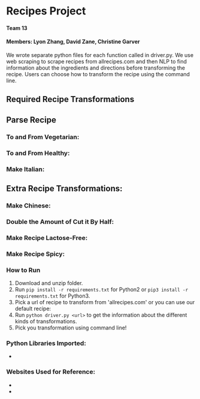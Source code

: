 # Recipes Project
#### Team 13
#### Members: Lyon Zhang, David Zane, Christine Garver

We wrote separate python files for each function called in driver.py. We use web scraping to scrape recipes from allrecipes.com and then NLP to find information about the ingredients and directions before transforming the recipe. Users can choose how to transform the recipe using the command line.

## Required Recipe Transformations

## Parse Recipe

### To and From Vegetarian:

### To and From Healthy:

### Make Italian:

## Extra Recipe Transformations:

### Make Chinese:

### Double the Amount of Cut it By Half:


### Make Recipe Lactose-Free:

### Make Recipe Spicy:

### How to Run
1. Download and unzip folder.
2. Run `pip install -r requirements.txt` for Python2 or `pip3 install -r requirements.txt` for Python3.
3. Pick a url of recipe to transform from 'allrecipes.com' or you can use our default recipe:
4. Run `python driver.py <url>` to get the information about the different kinds of transformations.
5. Pick you transformation using command line!

### Python Libraries Imported:
-

### Websites Used for Reference:
-
-
